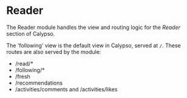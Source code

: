 Reader
======

The Reader module handles the view and routing logic for the *Reader* section of Calypso.

The 'following' view is the default view in Calypso, served at `/`. These routes are also served by the module:

- /read/*
- /following/*
- /fresh
- /recommendations
- /activities/comments and /activities/likes
